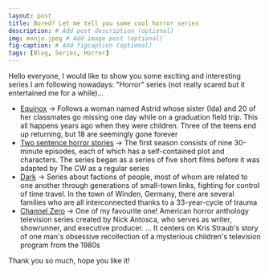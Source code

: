 ```yaml
---
layout: post
title: Bored? Let me tell you some cool horror series
description: # Add post description (optional)
img: monja.jpeg # Add image post (optional)
fig-caption: # Add figcaption (optional)
tags: [Blog, Series, Horror]
---
```


Hello everyone, I would like to show you some exciting and interesting series I am following nowadays: "Horror" series (not really scared but it entertained me for a while)...

* [Equinox](http://gestyy.com/etY4aO) -> Follows a woman named Astrid whose sister (Ida) and 20 of her classmates go missing one day while on a graduation field trip. This all happens years ago when they were children. Three of the teens end up returning, but 18 are seemingly gone forever
* [Two sentence horror stories](http://gestyy.com/etY4f7) -> The first season consists of nine 30-minute episodes, each of which has a self-contained plot and characters. The series began as a series of five short films before it was adapted by The CW as a regular series
* [Dark](http://gestyy.com/etY4nu) -> Series about factions of people, most of whom are related to one another through generations of small-town links, fighting for control of time travel. In the town of Winden, Germany, there are several families who are all interconnected thanks to a 33-year-cycle of trauma
* [Channel Zero](http://gestyy.com/etY4Jh) -> One of my favourite one! American horror anthology television series created by Nick Antosca, who serves as writer, showrunner, and executive producer. ... It centers on Kris Straub's story of one man's obsessive recollection of a mysterious children's television program from the 1980s

Thank you so much, hope you like it!
